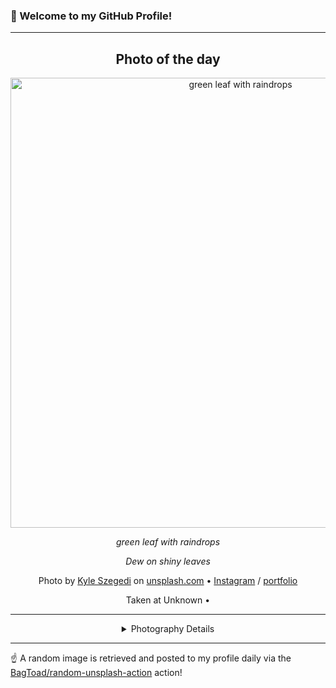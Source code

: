### 👋 Welcome to my GitHub Profile!

----
<div align="center">

## Photo of the day
  
  <a href="https://unsplash.com/photos/green-leaf-with-raindrops-JSmc0GmSV1o"><img width="720" src="https://images.unsplash.com/photo-1423530990185-af7dde1155fb?crop=entropy&cs=tinysrgb&fit=max&fm=jpg&ixid=M3w1OTQ0OTd8MHwxfHJhbmRvbXx8fHx8fHx8fDE3MzE2NTE0MDB8&ixlib=rb-4.0.3&q=80&w=1080" alt="green leaf with raindrops"></a>
  
  <em>green leaf with raindrops</em>
  
  <em>Dew on shiny leaves</em>

  Photo by [Kyle Szegedi](http://www.kyleszegediphoto.com) on [unsplash.com](https://unsplash.com/) • [Instagram](https://instagram.com/kyleszegedi) / [portfolio](http://www.kyleszegediphoto.com)
  
  Taken at Unknown • 
  
  ---
  
<details>
<summary>Photography Details</summary>
  
| Parameter     | Value |
| ------------- | ----- |
| Camera Model  | Canon EOS 60D |
| Exposure Time | 1/60 |
| Aperture      | 5.6 |
| Focal Length  | 64.0 |
| ISO           | 200 |
| Location      | Unknown (null) |
| Coordinates   | Latitude null, Longitude null |

</details>

</div>

----

☝️ A random image is retrieved and posted to my profile daily via the [BagToad/random-unsplash-action](https://github.com/BagToad/random-unsplash-action) action!
